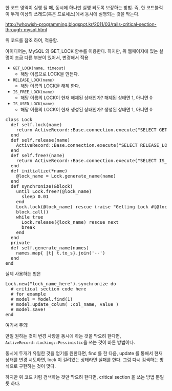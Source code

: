 한 코드 영역이 실행 될 때, 동시에 하나만 실행 되도록 보장하는 방법. 즉, 한 코드블럭이 두개 이상의 쓰레드(혹은 프로세스)에서 동시에 실행되는 것을 막는다.

http://whowish-programming.blogspot.kr/2011/03/rails-critical-section-through-mysql.html

위 코드를 참조 하여, 적용함.

아이디어는, MySQL 의 GET_LOCK 함수를 이용한다. 하지만, 위 웹페이지에 있는 설명이 조금 다른 부분이 있어서, 변경해서 적용

* `GET_LOCK(name, timeout)`
  * 해당 이름으로 LOCK을 만든다.
* `RELEASE_LOCK(name)`
  * 해당 이름의 LOCK을 해제 한다.
* `IS_FREE_LOCK(name)`
  * 해당 이름의 LOCK이 현재 해제된 상태인가? 해제된 상태면 1, 아니면 0
* `IS_USED_LOCK(name)`
  * 해당 이름의 LOCK이 현재 생성된 상태인가? 생성된 상태면 1, 아니면 0

<pre>
class Lock
  def self.lock(name)
    return ActiveRecord::Base.connection.execute("SELECT GET_LOCK('#{name}',60);")
  end
  def self.release(name)
    ActiveRecord::Base.connection.execute("SELECT RELEASE_LOCK('#{name}');")
  end
  def self.free?(name)
    return ActiveRecord::Base.connection.execute("SELECT IS_FREE_LOCK('#{name}');").select.to_a[0][0] == 1
  end
  def initialize(*name)
    @lock_name = Lock.generate_name(name)
  end
  def synchronize(&block)
    until Lock.free?(@lock_name)
      sleep 0.01
    end
    Lock.lock(@lock_name) rescue (raise "Getting Lock #{@lock_name} timeout")
    block.call()
    while true
      Lock.release(@lock_name) rescue next
      break
    end
  end
  private
  def self.generate_name(names)
    names.map{ |t| t.to_s}.join('--')
  end
end
</pre>

실제 사용하는 법은

<pre>
Lock.new("lock_name_here").synchronize do
  # critical section code here
  # for example
  # model = Model.find(1)
  # model.update_colum( :col_name, value )
  # model.save!
end
</pre>

여기서 주의!

만일 원하는 것이 변경 사항을 동시에 하는 것을 막으려 한다면, ` ActiveRecord::Locking::Pessimistic`을 쓰는 것이 바른 방법이다.

동시에 두개가 유일한 것을 얻기를 원한다면, find 를 한 다음, update 를 통해서 현재 상태를 변경 시도하면, lock 이 걸려있는 상태라면 실패를 한다. 그럼 다시 검색하는 방식으로 구현하는 것이 맞다.

하지만 위 코드 처럼 검색하는 것만 막으려 한다면, critical section 을 쓰는 방법 뿐일 듯 하다.